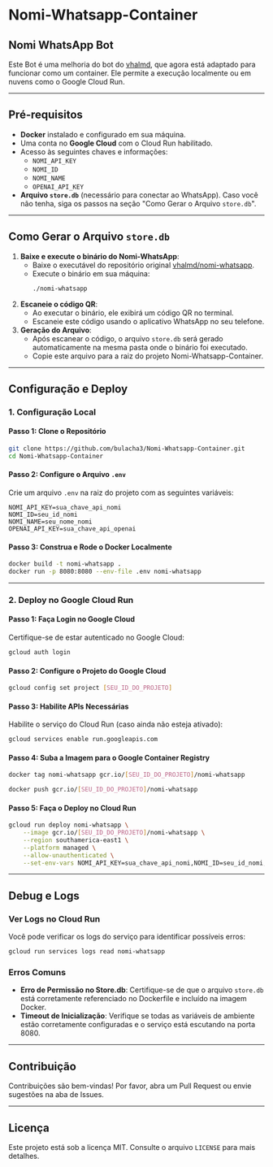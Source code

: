 # Nomi-Whatsapp-Container

## Nomi WhatsApp Bot

Este Bot é uma melhoria do bot do [vhalmd](https://github.com/vhalmd/nomi-whatsapp), que agora está adaptado para funcionar como um container. Ele permite a execução localmente ou em nuvens como o Google Cloud Run.

---

## Pré-requisitos

- **Docker** instalado e configurado em sua máquina.
- Uma conta no **Google Cloud** com o Cloud Run habilitado.
- Acesso às seguintes chaves e informações:
  - `NOMI_API_KEY`
  - `NOMI_ID`
  - `NOMI_NAME`
  - `OPENAI_API_KEY`
- **Arquivo `store.db`** (necessário para conectar ao WhatsApp). Caso você não tenha, siga os passos na seção "Como Gerar o Arquivo `store.db`".

---

## Como Gerar o Arquivo `store.db`

1. **Baixe e execute o binário do Nomi-WhatsApp**:
   - Baixe o executável do repositório original [vhalmd/nomi-whatsapp](https://github.com/vhalmd/nomi-whatsapp/releases).
   - Execute o binário em sua máquina:
     ```bash
     ./nomi-whatsapp
     ```
2. **Escaneie o código QR**:
   - Ao executar o binário, ele exibirá um código QR no terminal.
   - Escaneie este código usando o aplicativo WhatsApp no seu telefone.
3. **Geração do Arquivo**:
   - Após escanear o código, o arquivo `store.db` será gerado automaticamente na mesma pasta onde o binário foi executado.
   - Copie este arquivo para a raiz do projeto Nomi-Whatsapp-Container.

---

## Configuração e Deploy

### 1. Configuração Local

#### Passo 1: Clone o Repositório
```bash
git clone https://github.com/bulacha3/Nomi-Whatsapp-Container.git
cd Nomi-Whatsapp-Container
```

#### Passo 2: Configure o Arquivo `.env`
Crie um arquivo `.env` na raiz do projeto com as seguintes variáveis:

```env
NOMI_API_KEY=sua_chave_api_nomi
NOMI_ID=seu_id_nomi
NOMI_NAME=seu_nome_nomi
OPENAI_API_KEY=sua_chave_api_openai
```

#### Passo 3: Construa e Rode o Docker Localmente
```bash
docker build -t nomi-whatsapp .
docker run -p 8080:8080 --env-file .env nomi-whatsapp
```

---

### 2. Deploy no Google Cloud Run

#### Passo 1: Faça Login no Google Cloud
Certifique-se de estar autenticado no Google Cloud:
```bash
gcloud auth login
```

#### Passo 2: Configure o Projeto do Google Cloud
```bash
gcloud config set project [SEU_ID_DO_PROJETO]
```

#### Passo 3: Habilite APIs Necessárias
Habilite o serviço do Cloud Run (caso ainda não esteja ativado):
```bash
gcloud services enable run.googleapis.com
```

#### Passo 4: Suba a Imagem para o Google Container Registry
```bash
docker tag nomi-whatsapp gcr.io/[SEU_ID_DO_PROJETO]/nomi-whatsapp

docker push gcr.io/[SEU_ID_DO_PROJETO]/nomi-whatsapp
```

#### Passo 5: Faça o Deploy no Cloud Run
```bash
gcloud run deploy nomi-whatsapp \
    --image gcr.io/[SEU_ID_DO_PROJETO]/nomi-whatsapp \
    --region southamerica-east1 \
    --platform managed \
    --allow-unauthenticated \
    --set-env-vars NOMI_API_KEY=sua_chave_api_nomi,NOMI_ID=seu_id_nomi,NOMI_NAME=seu_nome_nomi,OPENAI_API_KEY=sua_chave_api_openai
```

---

## Debug e Logs

### Ver Logs no Cloud Run
Você pode verificar os logs do serviço para identificar possíveis erros:
```bash
gcloud run services logs read nomi-whatsapp
```

### Erros Comuns
- **Erro de Permissão no Store.db**: Certifique-se de que o arquivo `store.db` está corretamente referenciado no Dockerfile e incluído na imagem Docker.
- **Timeout de Inicialização**: Verifique se todas as variáveis de ambiente estão corretamente configuradas e o serviço está escutando na porta 8080.

---

## Contribuição
Contribuições são bem-vindas! Por favor, abra um Pull Request ou envie sugestões na aba de Issues.

---

## Licença
Este projeto está sob a licença MIT. Consulte o arquivo `LICENSE` para mais detalhes.

